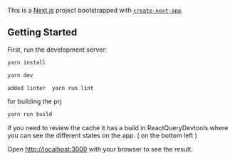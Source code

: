This is a [Next.js](https://nextjs.org/) project bootstrapped with [`create-next-app`](https://github.com/vercel/next.js/tree/canary/packages/create-next-app).

## Getting Started

First, run the development server:

```bash
yarn install

yarn dev

added linter  yarn run lint
```


for  building the prj
```bash
yarn run build
```

if you need to review the cache it has a build in ReactQueryDevtools where you can see the different states on the app. ( on the bottom left )


Open [http://localhost:3000](http://localhost:3000) with your browser to see the result.

